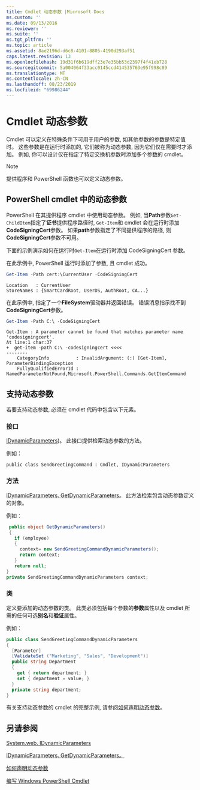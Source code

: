 ```yaml
---
title: Cmdlet 动态参数 |Microsoft Docs
ms.custom: ''
ms.date: 09/13/2016
ms.reviewer: ''
ms.suite: ''
ms.tgt_pltfrm: ''
ms.topic: article
ms.assetid: 8ae2196d-d6c8-4101-8805-4190d293af51
caps.latest.revision: 13
ms.openlocfilehash: 19d31f6b619dff23e7e35bb53d2397f4f41eb728
ms.sourcegitcommit: 5a004064f33acc0145ccd414535763e95f998c89
ms.translationtype: MT
ms.contentlocale: zh-CN
ms.lasthandoff: 08/23/2019
ms.locfileid: "69986244"
---
```

# <a name="cmdlet-dynamic-parameters"></a>Cmdlet 动态参数

Cmdlet 可以定义在特殊条件下可用于用户的参数, 如其他参数的参数是特定值时。 这些参数是在运行时添加的, 它们被称为动态参数, 因为它们仅在需要时才添加。 例如, 你可以设计仅在指定了特定交换机参数时添加多个参数的 cmdlet。

> [!NOTE]
> 提供程序和 PowerShell 函数也可以定义动态参数。

## <a name="dynamic-parameters-in-powershell-cmdlets"></a>PowerShell cmdlet 中的动态参数

PowerShell 在其提供程序 cmdlet 中使用动态参数。 例如, 当**Path**参数`Get-ChildItem`指定了**证书**提供程序路径时, `Get-Item`和 cmdlet 会在运行时添加**CodeSigningCert**参数。 如果**path**参数指定了不同提供程序的路径, 则**CodeSigningCert**参数不可用。

下面的示例演示如何在运行时`Get-Item`在运行时添加 CodeSigningCert 参数。

在此示例中, PowerShell 运行时添加了参数, 且 cmdlet 成功。

```powershell
Get-Item -Path cert:\CurrentUser -CodeSigningCert
```

```Output
Location   : CurrentUser
StoreNames : {SmartCardRoot, UserDS, AuthRoot, CA...}
```

在此示例中, 指定了一个**FileSystem**驱动器并返回错误。 错误消息指示找不到**CodeSigningCert**参数。

```powershell
Get-Item -Path C:\ -CodeSigningCert
```

```Output
Get-Item : A parameter cannot be found that matches parameter name 'codesigningcert'.
At line:1 char:37
+  get-item -path C:\ -codesigningcert <<<<
--------
    CategoryInfo          : InvalidArgument: (:) [Get-Item], ParameterBindingException
    FullyQualifiedErrorId : NamedParameterNotFound,Microsoft.PowerShell.Commands.GetItemCommand
```

## <a name="support-for-dynamic-parameters"></a>支持动态参数

若要支持动态参数, 必须在 cmdlet 代码中包含以下元素。

### <a name="interface"></a>接口

[IDynamicParameters](/dotnet/api/System.Management.Automation.IDynamicParameters))。
此接口提供检索动态参数的方法。

例如：

`public class SendGreetingCommand : Cmdlet, IDynamicParameters`

### <a name="method"></a>方法

[IDynamicParameters. GetDynamicParameters](/dotnet/api/System.Management.Automation.IDynamicParameters.GetDynamicParameters)。
此方法检索包含动态参数定义的对象。

例如：

```csharp
 public object GetDynamicParameters()
 {
   if (employee)
   {
     context= new SendGreetingCommandDynamicParameters();
     return context;
   }
   return null;
}
private SendGreetingCommandDynamicParameters context;
```

### <a name="class"></a>类

定义要添加的动态参数的类。 此类必须包括每个参数的**参数**属性以及 cmdlet 所需的任何可选**别名**和**验证**属性。

例如：

```csharp
public class SendGreetingCommandDynamicParameters
{
  [Parameter]
  [ValidateSet ("Marketing", "Sales", "Development")]
  public string Department
  {
    get { return department; }
    set { department = value; }
  }
  private string department;
}
```

有关支持动态参数的 cmdlet 的完整示例, 请参阅[如何声明动态参数](./how-to-declare-dynamic-parameters.md)。

## <a name="see-also"></a>另请参阅

[System.web. IDynamicParameters](/dotnet/api/System.Management.Automation.IDynamicParameters)

[IDynamicParameters. GetDynamicParameters。](/dotnet/api/System.Management.Automation.IDynamicParameters.GetDynamicParameters)

[如何声明动态参数](./how-to-declare-dynamic-parameters.md)

[编写 Windows PowerShell Cmdlet](./writing-a-windows-powershell-cmdlet.md)
